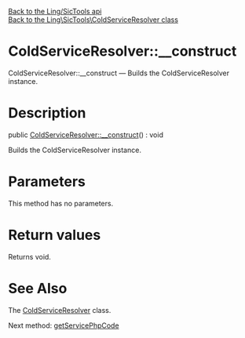 [Back to the Ling/SicTools api](https://github.com/lingtalfi/SicTools/blob/master/doc/api/Ling/SicTools.md)<br>
[Back to the Ling\SicTools\ColdServiceResolver class](https://github.com/lingtalfi/SicTools/blob/master/doc/api/Ling/SicTools/ColdServiceResolver.md)


ColdServiceResolver::__construct
================



ColdServiceResolver::__construct — Builds the ColdServiceResolver instance.




Description
================


public [ColdServiceResolver::__construct](https://github.com/lingtalfi/SicTools/blob/master/doc/api/Ling/SicTools/ColdServiceResolver/__construct.md)() : void




Builds the ColdServiceResolver instance.




Parameters
================

This method has no parameters.


Return values
================

Returns void.








See Also
================

The [ColdServiceResolver](https://github.com/lingtalfi/SicTools/blob/master/doc/api/Ling/SicTools/ColdServiceResolver.md) class.

Next method: [getServicePhpCode](https://github.com/lingtalfi/SicTools/blob/master/doc/api/Ling/SicTools/ColdServiceResolver/getServicePhpCode.md)<br>

